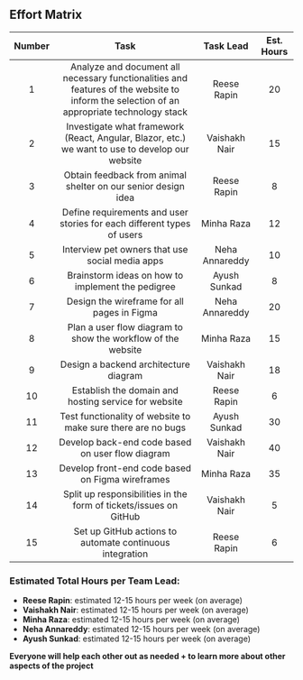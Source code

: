 ## Effort Matrix

| Number | Task | Task Lead | Est. Hours |
|:------:|:----:|:---------:|:----------:|
| 1  | Analyze and document all necessary functionalities and features of the website to inform the selection of an appropriate technology stack | Reese Rapin | 20  |
| 2  | Investigate what framework (React, Angular, Blazor, etc.) we want to use to develop our website | Vaishakh Nair | 15  |
| 3  | Obtain feedback from animal shelter on our senior design idea | Reese Rapin | 8   |
| 4  | Define requirements and user stories for each different types of users | Minha Raza | 12  |
| 5  | Interview pet owners that use social media apps | Neha Annareddy | 10  |
| 6  | Brainstorm ideas on how to implement the pedigree | Ayush Sunkad | 8   |
| 7  | Design the wireframe for all pages in Figma | Neha Annareddy | 20  |
| 8  | Plan a user flow diagram to show the workflow of the website | Minha Raza | 15  |
| 9  | Design a backend architecture diagram | Vaishakh Nair | 18  |
| 10 | Establish the domain and hosting service for website | Reese Rapin | 6   |
| 11 | Test functionality of website to make sure there are no bugs | Ayush Sunkad | 30  |
| 12 | Develop back-end code based on user flow diagram | Vaishakh Nair | 40  |
| 13 | Develop front-end code based on Figma wireframes | Minha Raza | 35  |
| 14 | Split up responsibilities in the form of tickets/issues on GitHub | Vaishakh Nair | 5   |
| 15 | Set up GitHub actions to automate continuous integration | Reese Rapin | 6   |

### Estimated Total Hours per Team Lead:
- **Reese Rapin**: estimated 12-15 hours per week (on average)
- **Vaishakh Nair**: estimated 12-15 hours per week (on average)
- **Minha Raza**: estimated 12-15 hours per week (on average)
- **Neha Annareddy**: estimated 12-15 hours per week (on average)
- **Ayush Sunkad**: estimated 12-15 hours per week (on average)

**Everyone will help each other out as needed + to learn more about other aspects of the project**
